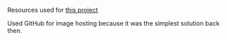 Resources used for [this project](https://github.com/Leniorko/college-japanece-point)

Used GitHub for image hosting because it was the simplest solution back then.
